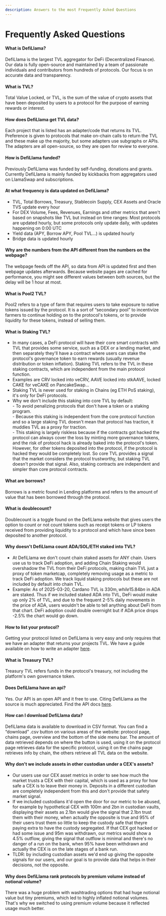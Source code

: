 ```yaml
---
description: Answers to the most Frequently Asked Questions
---
```


# Frequently Asked Questions

#### What is DefiLlama?

DefiLlama is the largest TVL aggregator for DeFi (Decentralized Finance). Our data is fully open-source and maintained by a team of passionate individuals and contributors from hundreds of protocols. Our focus is on accurate data and transparency.

#### What is TVL?

Total Value Locked, or TVL, is the sum of the value of crypto assets that have been deposited by users to a protocol for the purpose of earning rewards or interest.

#### How does DefiLlama get TVL data?

Each project that is listed has an adapter/code that returns its TVL. Preference is given to protocols that make on-chain calls to return the TVL and these make up the majority, but some adapters use subgraphs or APIs. The adapters are all open-source, so they are open for review to everyone.

#### How is DefiLlama funded?

Previously DefiLlama was funded by self-funding, donations and grants. Currently DefiLlama is mainly funded by kickbacks from aggregators used on LlamaSwap and subscriptions.

#### At what frequency is data updated on DefiLlama?

* TVL, Total Borrows, Treasury, Stablecoin Supply, CEX Assets and Oracle TVS update every hour
* For DEX Volume, Fees, Revenues, Earnings and other metrics that aren't based on snapshots like TVL but instead on time ranges: Most protocols are updated hourly, but some protocols only update daily, with updates happening on 0:00 UTC
* Yield data (APY, Borrow APY, Pool TVL...) is updated hourly
* Bridge data is updated hourly

#### Why are the numbers from the API different from the numbers on the webpage?

The webpage feeds off the API, so data from API is updated first and then webpage updates afterwards. Because website pages are cached for performance, you might see different values between both sources, but the delay will be 1 hour at most.

#### What is Pool2 TVL?

Pool2 refers to a type of farm that requires users to take exposure to native tokens issued by the protocol. It is a sort of “secondary pool” to incentivize farmers to continue holding on to the protocol's tokens, or to provide liquidity for these tokens, instead of selling them.

#### What is Staking TVL?

* In many cases, a DeFi protocol will have their core smart contracts with TVL that provides some service, such as a DEX or a lending market, and then separately they'll have a contract where users can stake the protocol's governance token to earn rewards (usually revenue distribution or token inflation). Staking TVL refers to the TVL in these staking contracts, which are independent from the main protocol function.
* Examples are CRV locked into veCRV, AAVE locked into stkAAVE, locked CAKE for veCAKE on PancakeSwap...
* Staking TVL is never used for staking in Chains (eg ETH PoS staking), it's only for DeFi protocols.
* Why we don't include this staking into core TVL by default:\
  \- To avoid penalizing protocols that don't have a token or a staking program.\
  \- Because this staking is independent from the core protocol function and so a large staking TVL doesn't mean that protocol has traction, it muddies TVL as a proxy for traction.\
  \- This staking is largely riskless because if the contracts got hacked the protocol can always cover the loss by minting more governance tokens, and the risk of protocol hack is already baked into the protocol's token. However, for other tokens deposited into the protocol, if the protocol is hacked they would be completely lost. So core TVL provides a signal that the market considers the protocol trustworthy, but staking TVL doesn't provide that signal. Also, staking contracts are independent and simpler than core protocol contracts.

#### What are borrows?

Borrows is a metric found in Lending platforms and refers to the amount of value that has been borrowed through the protocol.

#### What is doublecount?

Doublecount is a toggle found on the DefiLlama website that gives users the option to count or not count tokens such as receipt tokens or LP tokens received from providing liquidity to a protocol and which have since been deposited to another protocol.

#### Why doesn't DefiLlama count ADA/SOL/ETH staked into TVL?

* At DefiLlama we don't count chain staked assets for ANY chain. Users use us to track DeFi adoption, and adding Chain Staking would overshadow the TVL from their DeFi protocols, making chain TVL just a proxy of token marketcap, completely removing usage as a metric to track DeFi adoption. We track liquid staking protocols but these are not included by default into chain TVL.
* Example: As of 2025-03-20, Cardano TVL is 330m$, while 15.84bn$ in ADA are staked. Thus if we included staked ADA into TVL, DeFi would make up only 2% of TVL, and due to the frequent 2-5% daily movements in the price of ADA, users wouldn't be able to tell anything about DeFi from that chart. DeFi adoption could double overnight but if ADA price drops -2.5% the chart would go down.

#### How to list your protocol?

Getting your protocol listed on DefiLlama is very easy and only requires that we have an adapter that returns your projects TVL. We have a guide available on how to write an adapter [here](https://docs.llama.fi/list-your-project/submit-a-project).

#### What is Treasury TVL?

Treasury TVL refers funds in the protocol's treasury, not including the platform's own governance token.

#### Does DefiLlama have an api?

Yes. Our API is an open API and it free to use. Citing DefiLlama as the source is much appreciated. Find the API docs [here](https://defillama.com/docs/api).

#### How can I download DefiLlama data?

DefiLlama data is available to download in CSV format. You can find a “download” .csv button on various areas of the website: protocol page, chains page, overview and the bottom of the side menu bar. The amount of data retrieved depends on where the button is used, using it on the protocol page retrieves data for the specific protocol, using it on the chains page retrieves info by chain, the others retrieve all TVL data on the website.

#### Why don't we include assets in other custodian under a CEX's assets?

* Our users use our CEX asset metrics in order to see how much the market trusts a CEX with their capital, which is used as a proxy for how safe a CEX is to leave their money in. Deposits in a different custodian are completely independent from this and don't provide that safety market signal.
* If we included custodians it'd open the door for our metric to be abused, for example by hypothetical CEX with 100m and 2bn in custodian vaults, displaying their assets as 2.1bn would give the signal that 2.1bn trust them with their money, when actually the opposite is true and 95% of their users trust them so little to keep the custody safe that theyre paying extra to have the custody segregated. If that CEX got hacked or had some issue and 95m was withdrawn, our metrics would show a 4.5% outflow, giving the signal that outflow is minimal and there's no danger of a run on the bank, when 95% have been withdrawn and actually the CEX is on the late stages of a bank run.
* TLDR: by including custodian assets we'd end up giving the opposite signals for our users, and our goal is to provide data that helps in their decisions, not the opposite.

#### Why does DefiLlama rank protocols by premium volume instead of notional volume?

There was a huge problem with washtrading options that had huge notional value but tiny premiums, which led to highly inflated notional volumes. That's why we switched to using premium volume because it reflected usage much better.
